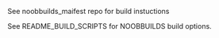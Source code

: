 See noobbuilds_maifest repo for build instuctions

See README_BUILD_SCRIPTS for NOOBBUILDS build options.
